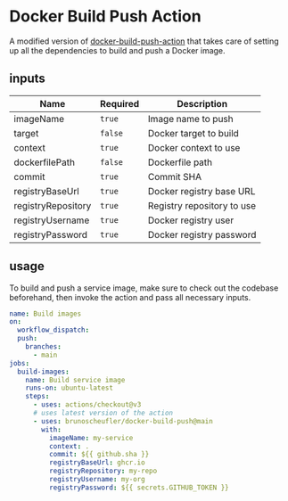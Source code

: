 # Docker Build Push Action

A modified version of [docker-build-push-action](https://github.com/docker/build-push-action) that takes care of setting up all the dependencies to build and push a Docker image.

## inputs

| Name               | Required | Description                |
| ------------------ | -------- | -------------------------- |
| imageName          | `true`   | Image name to push         |
| target             | `false`  | Docker target to build     |
| context            | `true`   | Docker context to use      |
| dockerfilePath     | `false`  | Dockerfile path            |
| commit             | `true`   | Commit SHA                 |
| registryBaseUrl    | `true`   | Docker registry base URL   |
| registryRepository | `true`   | Registry repository to use |
| registryUsername   | `true`   | Docker registry user       |
| registryPassword   | `true`   | Docker registry password   |

## usage

To build and push a service image, make sure to check out the codebase beforehand, then invoke the action and pass all necessary inputs.

```yaml
name: Build images
on:
  workflow_dispatch:
  push:
    branches:
      - main
jobs:
  build-images:
    name: Build service image
    runs-on: ubuntu-latest
    steps:
      - uses: actions/checkout@v3
      # uses latest version of the action
      - uses: brunoscheufler/docker-build-push@main
        with:
          imageName: my-service
          context: .
          commit: ${{ github.sha }}
          registryBaseUrl: ghcr.io
          registryRepository: my-repo
          registryUsername: my-org
          registryPassword: ${{ secrets.GITHUB_TOKEN }}
```
